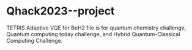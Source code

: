 # Qhack2023--project

TETRIS Adaptive VQE for BeH2 file is for quantum chemistry challenge, Quantum computing today challenge, and Hybrid Quantum-Classical Computing Challenge.
